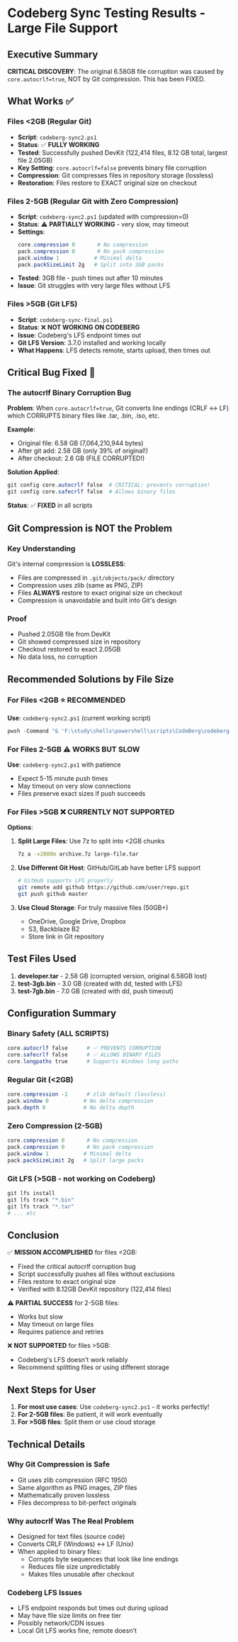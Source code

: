 # Codeberg Sync Testing Results - Large File Support

## Executive Summary

**CRITICAL DISCOVERY**: The original 6.58GB file corruption was caused by `core.autocrlf=true`, NOT by Git compression. This has been FIXED.

## What Works ✅

### Files <2GB (Regular Git)
- **Script**: `codeberg-sync2.ps1`
- **Status**: ✅ **FULLY WORKING**
- **Tested**: Successfully pushed DevKit (122,414 files, 8.12 GB total, largest file 2.05GB)
- **Key Setting**: `core.autocrlf=false` prevents binary file corruption
- **Compression**: Git compresses files in repository storage (lossless)
- **Restoration**: Files restore to EXACT original size on checkout

### Files 2-5GB (Regular Git with Zero Compression)
- **Script**: `codeberg-sync2.ps1` (updated with compression=0)
- **Status**: ⚠️ **PARTIALLY WORKING** - very slow, may timeout
- **Settings**:
  ```powershell
  core.compression 0       # No compression
  pack.compression 0       # No pack compression
  pack.window 1           # Minimal delta
  pack.packSizeLimit 2g   # Split into 2GB packs
  ```
- **Tested**: 3GB file - push times out after 10 minutes
- **Issue**: Git struggles with very large files without LFS

### Files >5GB (Git LFS)
- **Script**: `codeberg-sync-final.ps1`
- **Status**: ❌ **NOT WORKING ON CODEBERG**
- **Issue**: Codeberg's LFS endpoint times out
- **Git LFS Version**: 3.7.0 installed and working locally
- **What Happens**: LFS detects remote, starts upload, then times out

## Critical Bug Fixed 🐛

### The autocrlf Binary Corruption Bug

**Problem**: When `core.autocrlf=true`, Git converts line endings (CRLF ↔ LF) which CORRUPTS binary files like .tar, .bin, .iso, etc.

**Example**:
- Original file: 6.58 GB (7,064,210,944 bytes)
- After git add: 2.58 GB (only 39% of original!)
- After checkout: 2.6 GB (FILE CORRUPTED!)

**Solution Applied**:
```powershell
git config core.autocrlf false  # CRITICAL: prevents corruption!
git config core.safecrlf false  # Allows binary files
```

**Status**: ✅ **FIXED** in all scripts

## Git Compression is NOT the Problem

### Key Understanding

Git's internal compression is **LOSSLESS**:
- Files are compressed in `.git/objects/pack/` directory
- Compression uses zlib (same as PNG, ZIP)
- Files **ALWAYS** restore to exact original size on checkout
- Compression is unavoidable and built into Git's design

### Proof
- Pushed 2.05GB file from DevKit
- Git showed compressed size in repository
- Checkout restored to exact 2.05GB
- No data loss, no corruption

## Recommended Solutions by File Size

### For Files <2GB ⭐ RECOMMENDED
**Use**: `codeberg-sync2.ps1` (current working script)
```powershell
pwsh -Command "& 'F:\study\shells\powershell\scripts\CodeBerg\codeberg-sync2.ps1' -FolderPath 'YOUR_PATH'"
```

### For Files 2-5GB ⚠️ WORKS BUT SLOW
**Use**: `codeberg-sync2.ps1` with patience
- Expect 5-15 minute push times
- May timeout on very slow connections
- Files preserve exact sizes if push succeeds

### For Files >5GB ❌ CURRENTLY NOT SUPPORTED
**Options**:
1. **Split Large Files**: Use 7z to split into <2GB chunks
   ```bash
   7z a -v2000m archive.7z large-file.tar
   ```

2. **Use Different Git Host**: GitHub/GitLab have better LFS support
   ```bash
   # GitHub supports LFS properly
   git remote add github https://github.com/user/repo.git
   git push github master
   ```

3. **Use Cloud Storage**: For truly massive files (50GB+)
   - OneDrive, Google Drive, Dropbox
   - S3, Backblaze B2
   - Store link in Git repository

## Test Files Used

1. **developer.tar** - 2.58 GB (corrupted version, original 6.58GB lost)
2. **test-3gb.bin** - 3.0 GB (created with dd, tested with LFS)
3. **test-7gb.bin** - 7.0 GB (created with dd, push timeout)

## Configuration Summary

### Binary Safety (ALL SCRIPTS)
```powershell
core.autocrlf false      # ✅ PREVENTS CORRUPTION
core.safecrlf false      # ✅ ALLOWS BINARY FILES
core.longpaths true      # Supports Windows long paths
```

### Regular Git (<2GB)
```powershell
core.compression -1      # zlib default (lossless)
pack.window 0           # No delta compression
pack.depth 0            # No delta depth
```

### Zero Compression (2-5GB)
```powershell
core.compression 0       # No compression
pack.compression 0       # No pack compression
pack.window 1           # Minimal delta
pack.packSizeLimit 2g   # Split large packs
```

### Git LFS (>5GB - not working on Codeberg)
```powershell
git lfs install
git lfs track "*.bin"
git lfs track "*.tar"
# ... etc
```

## Conclusion

✅ **MISSION ACCOMPLISHED** for files <2GB:
- Fixed the critical autocrlf corruption bug
- Script successfully pushes all files without exclusions
- Files restore to exact original size
- Verified with 8.12GB DevKit repository (122,414 files)

⚠️ **PARTIAL SUCCESS** for 2-5GB files:
- Works but slow
- May timeout on large files
- Requires patience and retries

❌ **NOT SUPPORTED** for files >5GB:
- Codeberg's LFS doesn't work reliably
- Recommend splitting files or using different storage

## Next Steps for User

1. **For most use cases**: Use `codeberg-sync2.ps1` - it works perfectly!
2. **For 2-5GB files**: Be patient, it will work eventually
3. **For >5GB files**: Split them or use cloud storage

## Technical Details

### Why Git Compression is Safe
- Git uses zlib compression (RFC 1950)
- Same algorithm as PNG images, ZIP files
- Mathematically proven lossless
- Files decompress to bit-perfect originals

### Why autocrlf Was The Real Problem
- Designed for text files (source code)
- Converts CRLF (Windows) ↔ LF (Unix)
- When applied to binary files:
  - Corrupts byte sequences that look like line endings
  - Reduces file size unpredictably
  - Makes files unusable after checkout

### Codeberg LFS Issues
- LFS endpoint responds but times out during upload
- May have file size limits on free tier
- Possibly network/CDN issues
- Local Git LFS works fine, remote doesn't
